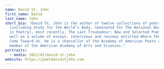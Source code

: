 ```yaml
---
name: David St. John
first_name: David
last_name: John
short_bio: "David St. John is the author of twelve collections of poetry
  (including Study for the World’s Body, nominated for The National Book Award
  in Poetry), most recently, The Last Troubadour: New and Selected Poems, as
  well as a volume of essays, interviews and reviews entitled Where the Angels
  Come Toward Us. He is a chancellor of the Academy of American Poets and a
  member of the American Academy of Arts and Sciences."
portraits:
  - media: 2021/01/david-st-john
website: https://poetdavidstjohn.com
---
```

